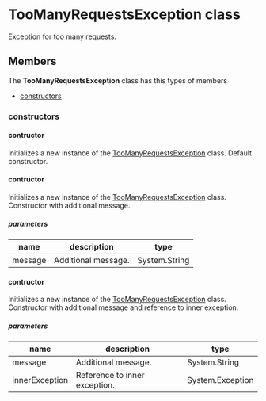 
# TooManyRequestsException class

Exception for too many requests.

## Members

The **TooManyRequestsException** class has this types of members

* [constructors](#constructors)

### constructors

#### contructor

Initializes a new instance of the [TooManyRequestsException](Microsoft_Toolkit_Uwp_Services_Exceptions_TooManyRequestsException.md) class.            Default constructor.

#### contructor

Initializes a new instance of the [TooManyRequestsException](Microsoft_Toolkit_Uwp_Services_Exceptions_TooManyRequestsException.md) class.            Constructor with additional message.

##### parameters



| name | description | type || --- | --- | --- || message | Additional message. | System.String |
#### contructor

Initializes a new instance of the [TooManyRequestsException](Microsoft_Toolkit_Uwp_Services_Exceptions_TooManyRequestsException.md) class.            Constructor with additional message and reference to inner exception.

##### parameters



| name | description | type || --- | --- | --- || message | Additional message. | System.String || innerException | Reference to inner exception. | System.Exception |